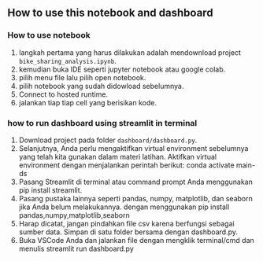 ## How to use this notebook and dashboard
### How to use notebook
1. langkah pertama yang harus dilakukan adalah mendownload project `bike_sharing_analysis.ipynb`.
2. kemudian buka IDE seperti jupyter notebook atau google colab.
3. pilih menu file lalu pilih open notebook.
4. pilih notebook yang sudah didowload sebelumnya.
5. Connect to hosted runtime.
6. jalankan tiap tiap cell yang berisikan kode.

### how to run dashboard using streamlit in terminal
1. Download project pada folder `dashboard/dashboard.py`.
2. Selanjutnya, Anda perlu mengaktifkan virtual environment sebelumnya yang telah kita gunakan dalam materi latihan. Aktifkan virtual environment dengan menjalankan perintah berikut: conda activate main-ds
3. Pasang Streamlit di terminal atau command prompt Anda menggunakan pip install streamlit.
4. Pasang pustaka lainnya seperti pandas, numpy, matplotlib, dan seaborn jika Anda belum melakukannya.
   dengan menggunakan pip install pandas,numpy,matplotlib,seaborn
5. Harap dicatat, jangan pindahkan file csv karena berfungsi sebagai sumber data. Simpan di satu folder bersama dengan dashboard.py.
6. Buka VSCode Anda dan jalankan file dengan mengklik terminal/cmd dan menulis streamlit run dashboard.py
